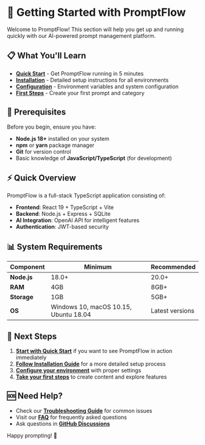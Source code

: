 # 🚀 Getting Started with PromptFlow

Welcome to PromptFlow! This section will help you get up and running quickly with our AI-powered prompt management platform.

## 📋 What You'll Learn

- **[Quick Start](./quick-start.md)** - Get PromptFlow running in 5 minutes
- **[Installation](./installation.md)** - Detailed setup instructions for all environments
- **[Configuration](./configuration.md)** - Environment variables and system configuration
- **[First Steps](./first-steps.md)** - Create your first prompt and category

## 🎯 Prerequisites

Before you begin, ensure you have:

- **Node.js 18+** installed on your system
- **npm** or **yarn** package manager
- **Git** for version control
- Basic knowledge of **JavaScript/TypeScript** (for development)

## ⚡ Quick Overview

PromptFlow is a full-stack TypeScript application consisting of:

- **Frontend**: React 19 + TypeScript + Vite
- **Backend**: Node.js + Express + SQLite
- **AI Integration**: OpenAI API for intelligent features
- **Authentication**: JWT-based security

## 📊 System Requirements

| Component | Minimum | Recommended |
|-----------|---------|-------------|
| **Node.js** | 18.0+ | 20.0+ |
| **RAM** | 4GB | 8GB+ |
| **Storage** | 1GB | 5GB+ |
| **OS** | Windows 10, macOS 10.15, Ubuntu 18.04 | Latest versions |

## 🔗 Next Steps

1. **[Start with Quick Start](./quick-start.md)** if you want to see PromptFlow in action immediately
2. **[Follow Installation Guide](./installation.md)** for a more detailed setup process
3. **[Configure your environment](./configuration.md)** with proper settings
4. **[Take your first steps](./first-steps.md)** to create content and explore features

## 🆘 Need Help?

- Check our **[Troubleshooting Guide](../reference/troubleshooting.md)** for common issues
- Visit our **[FAQ](../reference/faq.md)** for frequently asked questions
- Ask questions in **[GitHub Discussions](https://github.com/maxazure/prompt-flow/discussions)**

Happy prompting! 🎉